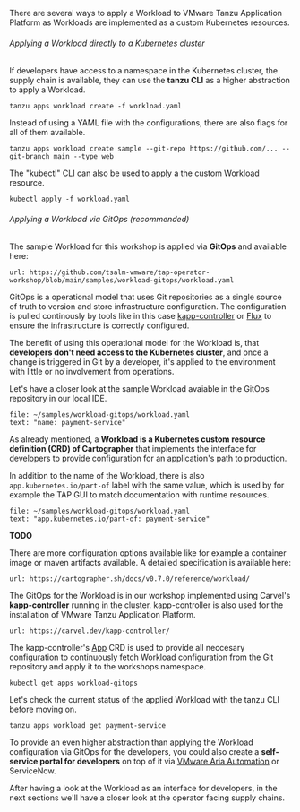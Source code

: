 There are several ways to apply a Workload to VMware Tanzu Application Platform as Workloads are implemented as a custom Kubernetes resources.

###### Applying a Workload directly to a Kubernetes cluster

If developers have access to a namespace in the Kubernetes cluster, the supply chain is available, they can use the **tanzu CLI** as a higher abstraction to apply a Workload.
```
tanzu apps workload create -f workload.yaml
```
Instead of using a YAML file with the configurations, there are also flags for all of them available.
```
tanzu apps workload create sample --git-repo https://github.com/... --git-branch main --type web
```
The "kubectl" CLI can also be used to apply a the custom Workload resource.
```
kubectl apply -f workload.yaml
```

###### Applying a Workload via GitOps (recommended)

The sample Workload for this workshop is applied via **GitOps** and available here:
```dashboard:open-url
url: https://github.com/tsalm-vmware/tap-operator-workshop/blob/main/samples/workload-gitops/workload.yaml
```

GitOps is a operational model that uses Git repositories as a single source of truth to version and store infrastructure configuration. The configuration is pulled continously by tools like in this case [kapp-controller](https://carvel.dev/kapp-controller/) or [Flux](https://fluxcd.io) to ensure the infrastructure is correctly configured.

The benefit of using this operational model for the Workload is, that **developers don't need access to the Kubernetes cluster**, and once a change is triggered in Git by a developer, it's applied to the environment with little or no involvement from operations.

Let's have a closer look at the sample Workload avaiable in the GitOps repository in our local IDE.
```editor:select-matching-text
file: ~/samples/workload-gitops/workload.yaml
text: "name: payment-service"
```
As already mentioned, a **Workload is a Kubernetes custom resource definition (CRD) of Cartographer** that implements the interface for developers to provide configuration for an application's path to production.

In addition to the name of the Workload, there is also `app.kubernetes.io/part-of` label with the same value, which is used by for example the TAP GUI to match documentation with runtime resources.
```editor:select-matching-text
file: ~/samples/workload-gitops/workload.yaml
text: "app.kubernetes.io/part-of: payment-service"
```

**TODO**

There are more configuration options available like for example a container image or maven artifacts available. A detailed specification is available here:
```dashboard:open-url
url: https://cartographer.sh/docs/v0.7.0/reference/workload/
```

The GitOps for the Workload is in our workshop implemented using Carvel's **kapp-controller** running in the cluster. kapp-controller is also used for the installation of VMware Tanzu Application Platform.
```dashboard:open-url
url: https://carvel.dev/kapp-controller/
```

The kapp-controller's [App](https://carvel.dev/kapp-controller/docs/v0.43.2/app-overview/) CRD is used to provide all neccesary configuration to continuously fetch Workload configuration from the Git repository and apply it to the workshops namespace.
```execute
kubectl get apps workload-gitops
```

Let's check the current status of the applied Workload with the tanzu CLI before moving on.
```execute
tanzu apps workload get payment-service
```

To provide an even higher abstraction than applying the Workload configuration via GitOps for the developers, you could also create a **self-service portal for developers** on top of it via [VMware Aria Automation](https://www.vmware.com/products/aria-automation.html) or ServiceNow.

After having a look at the Workload as an interface for developers, in the next sections we'll have a closer look at the operator facing supply chains.
